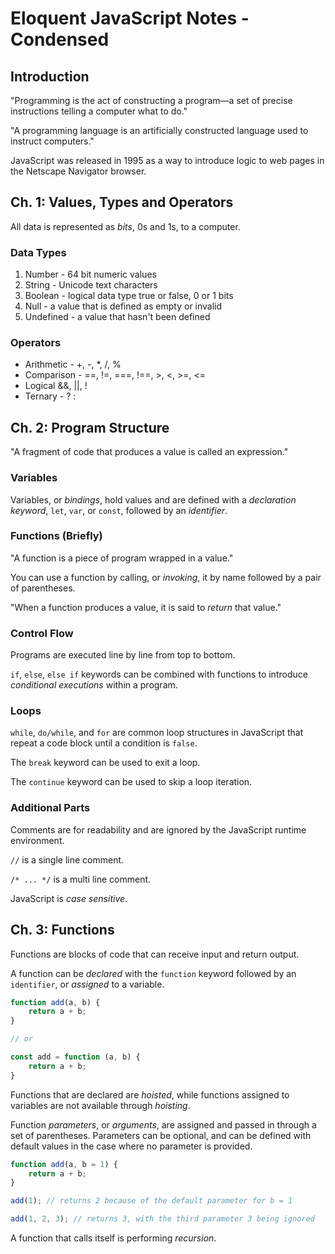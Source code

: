# Eloquent JavaScript Notes - Condensed

## Introduction

"Programming is the act of constructing a program—a set of precise instructions telling a computer what to do."

"A programming language is an artificially constructed language used to instruct computers."

JavaScript was released in 1995 as a way to introduce logic to web pages in the Netscape Navigator browser.

## Ch. 1: Values, Types and Operators

All data is represented as _bits_, 0s and 1s, to a computer.

### Data Types

1. Number - 64 bit numeric values
2. String - Unicode text characters
3. Boolean - logical data type true or false, 0 or 1 bits
4. Null - a value that is defined as empty or invalid
5. Undefined - a value that hasn't been defined

### Operators

- Arithmetic - +, -, \*, /, %
- Comparison - ==, !=, ===, !==, >, <, >=, <=
- Logical &&, ||, !
- Ternary - ? :

## Ch. 2: Program Structure

"A fragment of code that produces a value is called an expression."

### Variables

Variables, or _bindings_, hold values and are defined with a _declaration keyword_, `let`, `var`, or `const`, followed by an _identifier_.

### Functions (Briefly)

"A function is a piece of program wrapped in a value."

You can use a function by calling, or _invoking_, it by name followed by a pair of parentheses.

"When a function produces a value, it is said to _return_ that value."

### Control Flow

Programs are executed line by line from top to bottom.

`if`, `else`, `else if` keywords can be combined with functions to introduce _conditional executions_ within a program.

### Loops

`while`, `do/while`, and `for` are common loop structures in JavaScript that repeat a code block until a condition is `false`.

The `break` keyword can be used to exit a loop.

The `continue` keyword can be used to skip a loop iteration.

### Additional Parts

Comments are for readability and are ignored by the JavaScript runtime environment.

`//` is a single line comment.

`/* ... */` is a multi line comment.

JavaScript is _case sensitive_.

## Ch. 3: Functions

Functions are blocks of code that can receive input and return output.

A function can be _declared_ with the `function` keyword followed by an `identifier`, or _assigned_ to a variable.

```js
function add(a, b) {
    return a + b;
}

// or

const add = function (a, b) {
    return a + b;
}
```

Functions that are declared are _hoisted_, while functions assigned to variables are not available through _hoisting_.

Function _parameters_, or _arguments_, are assigned and passed in through a set of parentheses. Parameters can be optional, and can be defined with default values in the case where no parameter is provided.

```js
function add(a, b = 1) {
    return a + b;
}

add(1); // returns 2 because of the default parameter for b = 1

add(1, 2, 3); // returns 3, with the third parameter 3 being ignored
```

A function that calls itself is performing _recursion_.